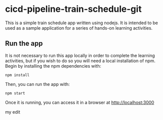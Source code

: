 # cicd-pipeline-train-schedule-git

This is a simple train schedule app written using nodejs. It is intended to be used as a sample application for a series of hands-on learning activities.

## Run the app

It is not necessary to run this app locally in order to complete the learning activities, but if you wish to do so you will need a local installation of npm. Begin by installing the npm dependencies with:

    npm install

Then, you can run the app with:

    npm start

Once it is running, you can access it in a browser at [http://localhost:3000](http://localhost:3000)

my edit
